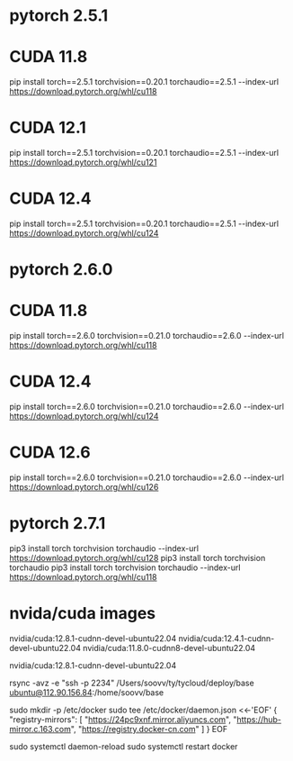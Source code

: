 
# pytorch 2.5.1
# CUDA 11.8
pip install torch==2.5.1 torchvision==0.20.1 torchaudio==2.5.1 --index-url https://download.pytorch.org/whl/cu118
# CUDA 12.1
pip install torch==2.5.1 torchvision==0.20.1 torchaudio==2.5.1 --index-url https://download.pytorch.org/whl/cu121
# CUDA 12.4
pip install torch==2.5.1 torchvision==0.20.1 torchaudio==2.5.1 --index-url https://download.pytorch.org/whl/cu124



# pytorch 2.6.0
# CUDA 11.8
pip install torch==2.6.0 torchvision==0.21.0 torchaudio==2.6.0 --index-url https://download.pytorch.org/whl/cu118
# CUDA 12.4
pip install torch==2.6.0 torchvision==0.21.0 torchaudio==2.6.0 --index-url https://download.pytorch.org/whl/cu124
# CUDA 12.6
pip install torch==2.6.0 torchvision==0.21.0 torchaudio==2.6.0 --index-url https://download.pytorch.org/whl/cu126


# pytorch 2.7.1
pip3 install torch torchvision torchaudio --index-url https://download.pytorch.org/whl/cu128
pip3 install torch torchvision torchaudio
pip3 install torch torchvision torchaudio --index-url https://download.pytorch.org/whl/cu118


# nvida/cuda images
nvidia/cuda:12.8.1-cudnn-devel-ubuntu22.04 
nvidia/cuda:12.4.1-cudnn-devel-ubuntu22.04
nvidia/cuda:11.8.0-cudnn8-devel-ubuntu22.04

nvidia/cuda:12.8.1-cudnn-devel-ubuntu22.04 


rsync -avz -e "ssh -p 2234" /Users/soovv/ty/tycloud/deploy/base ubuntu@112.90.156.84:/home/soovv/base


sudo mkdir -p /etc/docker
sudo tee /etc/docker/daemon.json <<-'EOF'
{
  "registry-mirrors": [
    "https://24pc9xnf.mirror.aliyuncs.com",
    "https://hub-mirror.c.163.com",
    "https://registry.docker-cn.com"
  ]
}
EOF

sudo systemctl daemon-reload
sudo systemctl restart docker